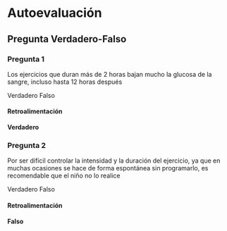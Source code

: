 # Autoevaluación

## Pregunta Verdadero-Falso

### Pregunta 1

Los ejercicios que duran más de 2 horas bajan mucho la glucosa de la sangre, incluso hasta 12 horas después

 Verdadero  Falso

#### Retroalimentación

**Verdadero**

### Pregunta 2

Por ser difícil controlar la intensidad y la duración del ejercicio, ya que en muchas ocasiones se hace de forma espontánea sin programarlo, es recomendable que el niño no lo realice

 Verdadero  Falso

#### Retroalimentación

**Falso**

